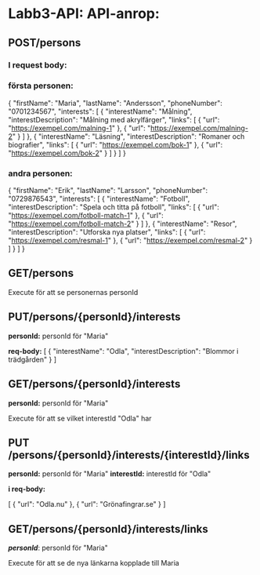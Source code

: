 # Labb3-API: API-anrop:

## POST/persons
### I request body:

### första personen:

{
  "firstName": "Maria",
  "lastName": "Andersson",
  "phoneNumber": "0701234567",
  "interests": [
    {
      "interestName": "Målning",
      "interestDescription": "Målning med akrylfärger",
      "links": [
        {
          "url": "https://exempel.com/malning-1"
        },
        {
          "url": "https://exempel.com/malning-2"
        }
      ]
    },
    {
      "interestName": "Läsning",
      "interestDescription": "Romaner och biografier",
      "links": [
        {
          "url": "https://exempel.com/bok-1"
        },
        {
          "url": "https://exempel.com/bok-2"
        }
      ]
    }
  ]
}

### andra personen:

{
  "firstName": "Erik",
  "lastName": "Larsson",
  "phoneNumber": "0729876543",
  "interests": [
    {
      "interestName": "Fotboll",
      "interestDescription": "Spela och titta på fotboll",
      "links": [
        {
          "url": "https://exempel.com/fotboll-match-1"
        },
        {
          "url": "https://exempel.com/fotboll-match-2"
        }
      ]
    },
    {
      "interestName": "Resor",
      "interestDescription": "Utforska nya platser",
      "links": [
        {
          "url": "https://exempel.com/resmal-1"
        },
        {
          "url": "https://exempel.com/resmal-2"
        }
      ]
    }
  ]
}

## GET/persons

Execute för att se personernas personId

## PUT/persons/{personId}/interests

**personId:** personId för "Maria"

**req-body:** 
[
  {
    "interestName": "Odla",
    "interestDescription": "Blommor i trädgården"
  }
]
## GET/persons/{personId}/interests

**personId:** personId för "Maria"

Execute för att se vilket interestId "Odla" har 

## PUT /persons/{personId}/interests/{interestId}/links

**personId:** personId för "Maria"
**interestId:** interestId för "Odla"

**i req-body:** 

[
  {
    "url": "Odla.nu"
  },
  {
    "url": "Grönafingrar.se"
  }
]

## GET/persons/{personId}/interests/links

***personId***: personId för "Maria"

Execute för att se de nya länkarna kopplade till Maria
